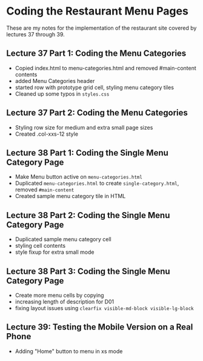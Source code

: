 # Coding the Restaurant Menu Pages

These are my notes for the implementation of the restaurant site covered by
lectures 37 through 39.

## Lecture 37 Part 1: Coding the Menu Categories

* Copied index.html to menu-categories.html and removed #main-content contents
* added Menu Categories header
* started row with prototype grid cell, styling menu category tiles
* Cleaned up some typos in `styles.css`

## Lecture 37 Part 2: Coding the Menu Categories

* Styling row size for medium and extra small page sizes
* Created .col-xxs-12 style

## Lecture 38 Part 1: Coding the Single Menu Category Page

* Make Menu button active on `menu-categories.html`
* Duplicated `menu-categories.html` to create `single-category.html`, removed `#main-content`
* Created sample menu category tile in HTML

## Lecture 38 Part 2: Coding the Single Menu Category Page

* Duplicated sample menu category cell
* styling cell contents
* style fixup for extra small mode

## Lecture 38 Part 3: Coding the Single Menu Category Page

* Create more menu cells by copying
* increasing length of description for D01
* fixing layout issues using `clearfix visible-md-block visible-lg-block`

## Lecture 39: Testing the Mobile Version on a Real Phone

* Adding "Home" button to menu in xs mode
